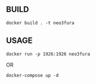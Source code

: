 ## BUILD

```
docker build . -t neo3fura
```

## USAGE

```
docker run -p 1926:1926 neo3fura
```

OR

```
docker-compose up -d
```

